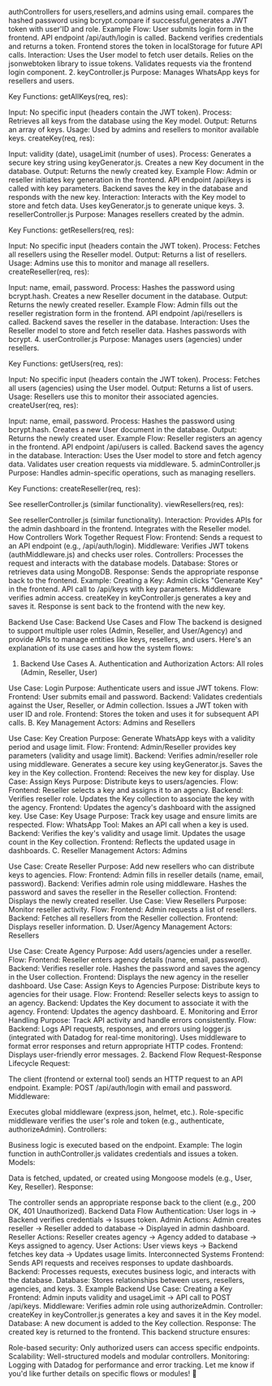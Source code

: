 authControllers for users,resellers,and admins using email.
compares the hashed password using bcrypt.compare
if successful,generates a JWT token with user'ID and role.
Example Flow:
User submits login form in the frontend.
API endpoint /api/auth/login is called.
Backend verifies credentials and returns a token.
Frontend stores the token in localStorage for future API calls.
Interaction:
Uses the User model to fetch user details.
Relies on the jsonwebtoken library to issue tokens.
Validates requests via the frontend login component.
2. keyController.js
Purpose:
Manages WhatsApp keys for resellers and users.

Key Functions:
getAllKeys(req, res):

Input: No specific input (headers contain the JWT token).
Process:
Retrieves all keys from the database using the Key model.
Output: Returns an array of keys.
Usage:
Used by admins and resellers to monitor available keys.
createKey(req, res):

Input: validity (date), usageLimit (number of uses).
Process:
Generates a secure key string using keyGenerator.js.
Creates a new Key document in the database.
Output: Returns the newly created key.
Example Flow:
Admin or reseller initiates key generation in the frontend.
API endpoint /api/keys is called with key parameters.
Backend saves the key in the database and responds with the new key.
Interaction:
Interacts with the Key model to store and fetch data.
Uses keyGenerator.js to generate unique keys.
3. resellerController.js
Purpose:
Manages resellers created by the admin.

Key Functions:
getResellers(req, res):

Input: No specific input (headers contain the JWT token).
Process:
Fetches all resellers using the Reseller model.
Output: Returns a list of resellers.
Usage:
Admins use this to monitor and manage all resellers.
createReseller(req, res):

Input: name, email, password.
Process:
Hashes the password using bcrypt.hash.
Creates a new Reseller document in the database.
Output: Returns the newly created reseller.
Example Flow:
Admin fills out the reseller registration form in the frontend.
API endpoint /api/resellers is called.
Backend saves the reseller in the database.
Interaction:
Uses the Reseller model to store and fetch reseller data.
Hashes passwords with bcrypt.
4. userController.js
Purpose:
Manages users (agencies) under resellers.

Key Functions:
getUsers(req, res):

Input: No specific input (headers contain the JWT token).
Process:
Fetches all users (agencies) using the User model.
Output: Returns a list of users.
Usage:
Resellers use this to monitor their associated agencies.
createUser(req, res):

Input: name, email, password.
Process:
Hashes the password using bcrypt.hash.
Creates a new User document in the database.
Output: Returns the newly created user.
Example Flow:
Reseller registers an agency in the frontend.
API endpoint /api/users is called.
Backend saves the agency in the database.
Interaction:
Uses the User model to store and fetch agency data.
Validates user creation requests via middleware.
5. adminController.js
Purpose:
Handles admin-specific operations, such as managing resellers.

Key Functions:
createReseller(req, res):

See resellerController.js (similar functionality).
viewResellers(req, res):

See resellerController.js (similar functionality).
Interaction:
Provides APIs for the admin dashboard in the frontend.
Integrates with the Reseller model.
How Controllers Work Together
Request Flow:
Frontend:
Sends a request to an API endpoint (e.g., /api/auth/login).
Middleware:
Verifies JWT tokens (authMiddleware.js) and checks user roles.
Controllers:
Processes the request and interacts with the database models.
Database:
Stores or retrieves data using MongoDB.
Response:
Sends the appropriate response back to the frontend.
Example:
Creating a Key:
Admin clicks "Generate Key" in the frontend.
API call to /api/keys with key parameters.
Middleware verifies admin access.
createKey in keyController.js generates a key and saves it.
Response is sent back to the frontend with the new key.


Backend Use Case:
Backend Use Cases and Flow
The backend is designed to support multiple user roles (Admin, Reseller, and User/Agency) and provide APIs to manage entities like keys, resellers, and users. Here's an explanation of its use cases and how the system flows:

1. Backend Use Cases
A. Authentication and Authorization
Actors: All roles (Admin, Reseller, User)

Use Case: Login
Purpose: Authenticate users and issue JWT tokens.
Flow:
Frontend: User submits email and password.
Backend:
Validates credentials against the User, Reseller, or Admin collection.
Issues a JWT token with user ID and role.
Frontend: Stores the token and uses it for subsequent API calls.
B. Key Management
Actors: Admins and Resellers

Use Case: Key Creation
Purpose: Generate WhatsApp keys with a validity period and usage limit.
Flow:
Frontend: Admin/Reseller provides key parameters (validity and usage limit).
Backend:
Verifies admin/reseller role using middleware.
Generates a secure key using keyGenerator.js.
Saves the key in the Key collection.
Frontend: Receives the new key for display.
Use Case: Assign Keys
Purpose: Distribute keys to users/agencies.
Flow:
Frontend: Reseller selects a key and assigns it to an agency.
Backend:
Verifies reseller role.
Updates the Key collection to associate the key with the agency.
Frontend: Updates the agency's dashboard with the assigned key.
Use Case: Key Usage
Purpose: Track key usage and ensure limits are respected.
Flow:
WhatsApp Tool: Makes an API call when a key is used.
Backend:
Verifies the key's validity and usage limit.
Updates the usage count in the Key collection.
Frontend: Reflects the updated usage in dashboards.
C. Reseller Management
Actors: Admins

Use Case: Create Reseller
Purpose: Add new resellers who can distribute keys to agencies.
Flow:
Frontend: Admin fills in reseller details (name, email, password).
Backend:
Verifies admin role using middleware.
Hashes the password and saves the reseller in the Reseller collection.
Frontend: Displays the newly created reseller.
Use Case: View Resellers
Purpose: Monitor reseller activity.
Flow:
Frontend: Admin requests a list of resellers.
Backend:
Fetches all resellers from the Reseller collection.
Frontend: Displays reseller information.
D. User/Agency Management
Actors: Resellers

Use Case: Create Agency
Purpose: Add users/agencies under a reseller.
Flow:
Frontend: Reseller enters agency details (name, email, password).
Backend:
Verifies reseller role.
Hashes the password and saves the agency in the User collection.
Frontend: Displays the new agency in the reseller dashboard.
Use Case: Assign Keys to Agencies
Purpose: Distribute keys to agencies for their usage.
Flow:
Frontend: Reseller selects keys to assign to an agency.
Backend:
Updates the Key document to associate it with the agency.
Frontend: Updates the agency dashboard.
E. Monitoring and Error Handling
Purpose: Track API activity and handle errors consistently.
Flow:
Backend:
Logs API requests, responses, and errors using logger.js (integrated with Datadog for real-time monitoring).
Uses middleware to format error responses and return appropriate HTTP codes.
Frontend:
Displays user-friendly error messages.
2. Backend Flow
Request-Response Lifecycle
Request:

The client (frontend or external tool) sends an HTTP request to an API endpoint.
Example: POST /api/auth/login with email and password.
Middleware:

Executes global middleware (express.json, helmet, etc.).
Role-specific middleware verifies the user's role and token (e.g., authenticate, authorizeAdmin).
Controllers:

Business logic is executed based on the endpoint.
Example: The login function in authController.js validates credentials and issues a token.
Models:

Data is fetched, updated, or created using Mongoose models (e.g., User, Key, Reseller).
Response:

The controller sends an appropriate response back to the client (e.g., 200 OK, 401 Unauthorized).
Backend Data Flow
Authentication:
User logs in → Backend verifies credentials → Issues token.
Admin Actions:
Admin creates reseller → Reseller added to database → Displayed in admin dashboard.
Reseller Actions:
Reseller creates agency → Agency added to database → Keys assigned to agency.
User Actions:
User views keys → Backend fetches key data → Updates usage limits.
Interconnected Systems
Frontend:
Sends API requests and receives responses to update dashboards.
Backend:
Processes requests, executes business logic, and interacts with the database.
Database:
Stores relationships between users, resellers, agencies, and keys.
3. Example Backend Use Case: Creating a Key
Frontend:
Admin inputs validity and usageLimit → API call to POST /api/keys.
Middleware:
Verifies admin role using authorizeAdmin.
Controller:
createKey in keyController.js generates a key and saves it in the Key model.
Database:
A new document is added to the Key collection.
Response:
The created key is returned to the frontend.
This backend structure ensures:

Role-based security: Only authorized users can access specific endpoints.
Scalability: Well-structured models and modular controllers.
Monitoring: Logging with Datadog for performance and error tracking.
Let me know if you'd like further details on specific flows or modules! 🚀